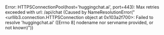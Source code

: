 Error: HTTPSConnectionPool(host='huggingchat.ai', port=443): Max retries exceeded with url: /api/chat (Caused by NameResolutionError("<urllib3.connection.HTTPSConnection object at 0x103a2f700>: Failed to resolve 'huggingchat.ai' ([Errno 8] nodename nor servname provided, or not known)"))